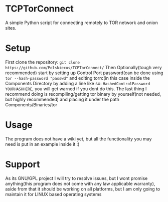 # TCPTorConnect
A simple Python script for connecting remotely to TOR network and onion sites.

# Setup
First clone the repository: `git clone https://github.com/Polskiecus/TCPTorConnect/`
Then Optionally(tough very recommended) start by setting up Control Port password(can be done
using `tor --hash-password "passwd"` and editing torrc(in this case inside the Components Directory
by adding a line like so: `HashedControlPassword YOURHASHHERE`, you will get warned if you dont do this.
The last thing I recommend doing is recompiling/getting tor binary by yourself(not needed, but highly recommended)
and placing it under the path Components/Binaries/tor

# Usage
The program does not have a wiki yet, but all the functionality you may need is put in an example inside it :)

# Support
As its GNU/GPL project I will try to resolve issues, but I wont promise anything(this program does not come with any 
law applicable warranty), aside from that it should be working on all platforms, but I am only going to maintain it 
for LINUX based operating systems
